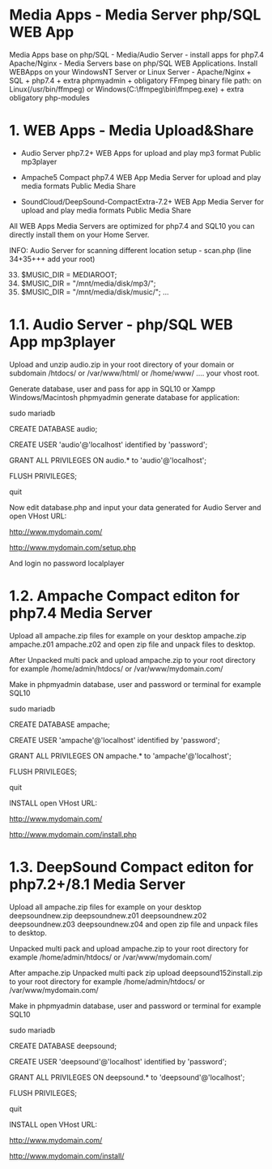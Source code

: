 # Media Apps - Media Server php/SQL WEB App
Media Apps base on php/SQL - Media/Audio Server - install apps for php7.4 Apache/Nginx - Media Servers base on php/SQL WEB Applications. 
Install WEBApps on your WindowsNT Server or Linux Server - Apache/Nginx + SQL + php7.4 + extra phpmyadmin + obligatory FFmpeg binary file path: on Linux(/usr/bin/ffmpeg) or Windows(C:\\ffmpeg\bin\ffmpeg.exe) + extra obligatory php-modules


# 1. WEB Apps - Media Upload&Share
- Audio Server php7.2+ WEB Apps for upload and play mp3 format Public mp3player

- Ampache5 Compact php7.4 WEB App Media Server for upload and play media formats Public Media Share

- SoundCloud/DeepSound-CompactExtra-7.2+ WEB App Media Server for upload and play media formats Public Media Share

All WEB Apps Media Servers are optimized for php7.4 and SQL10 you can directly install them on your Home Server.

INFO: Audio Server for scanning different location setup - scan.php (line 34+35+++ add your root)

33.	 $MUSIC_DIR = MEDIAROOT;
34.  $MUSIC_DIR = "/mnt/media/disk/mp3/";
35.  $MUSIC_DIR = "/mnt/media/disk/music/";
...

# 1.1. Audio Server - php/SQL WEB App mp3player
Upload and unzip audio.zip in your root directory of your domain or subdomain /htdocs/ or /var/www/html/ or /home/www/ .... your vhost root.

Generate database, user and pass for app in SQL10 or Xampp Windows/Macintosh phpmyadmin generate database for application:

sudo mariadb

CREATE DATABASE audio;

CREATE USER 'audio'@'localhost' identified by 'password';

GRANT ALL PRIVILEGES ON audio.* to 'audio'@'localhost';

FLUSH PRIVILEGES;

quit


Now edit database.php and input your data generated for Audio Server and open VHost URL: 

http://www.mydomain.com/

http://www.mydomain.com/setup.php

And login no password localplayer

# 1.2. Ampache Compact editon for php7.4 Media Server

Upload all ampache.zip files for example on your desktop ampache.zip ampache.z01 ampache.z02 and open zip file and unpack files to desktop.

After Unpacked multi pack and upload ampache.zip to your root directory for example /home/admin/htdocs/ or /var/www/mydomain.com/

Make in phpmyadmin database, user and password or terminal for example SQL10

sudo mariadb

CREATE DATABASE ampache;

CREATE USER 'ampache'@'localhost' identified by 'password';

GRANT ALL PRIVILEGES ON ampache.* to 'ampache'@'localhost';

FLUSH PRIVILEGES;

quit

INSTALL open VHost URL: 

http://www.mydomain.com/

http://www.mydomain.com/install.php

# 1.3. DeepSound Compact editon for php7.2+/8.1 Media Server

Upload all ampache.zip files for example on your desktop deepsoundnew.zip deepsoundnew.z01 deepsoundnew.z02 deepsoundnew.z03 deepsoundnew.z04 and open zip file and unpack files to desktop.

Unpacked multi pack and upload ampache.zip to your root directory for example /home/admin/htdocs/ or /var/www/mydomain.com/

After ampache.zip Unpacked multi pack zip upload deepsound152install.zip to your root directory for example /home/admin/htdocs/ or /var/www/mydomain.com/

Make in phpmyadmin database, user and password or terminal for example SQL10

sudo mariadb

CREATE DATABASE deepsound;

CREATE USER 'deepsound'@'localhost' identified by 'password';

GRANT ALL PRIVILEGES ON deepsound.* to 'deepsound'@'localhost';

FLUSH PRIVILEGES;

quit

INSTALL open VHost URL: 

http://www.mydomain.com/

http://www.mydomain.com/install/


